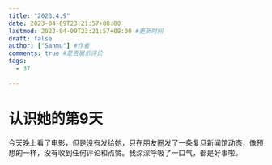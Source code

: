 ```yaml
---
title: "2023.4.9"
date: 2023-04-09T23:21:57+08:00
lastmod: 2023-04-09T23:21:57+08:00 #更新时间
draft: false
author: ["Sanmu"] #作者
comments: true #是否展示评论
tags:
  - 37                   
  
---
```




# 认识她的第9天

今天晚上看了电影，但是没有发给她，只在朋友圈发了一条复旦新闻馆动态，像预想的一样，没有收到任何评论和点赞。我深深呼吸了一口气，都是好事啦。

